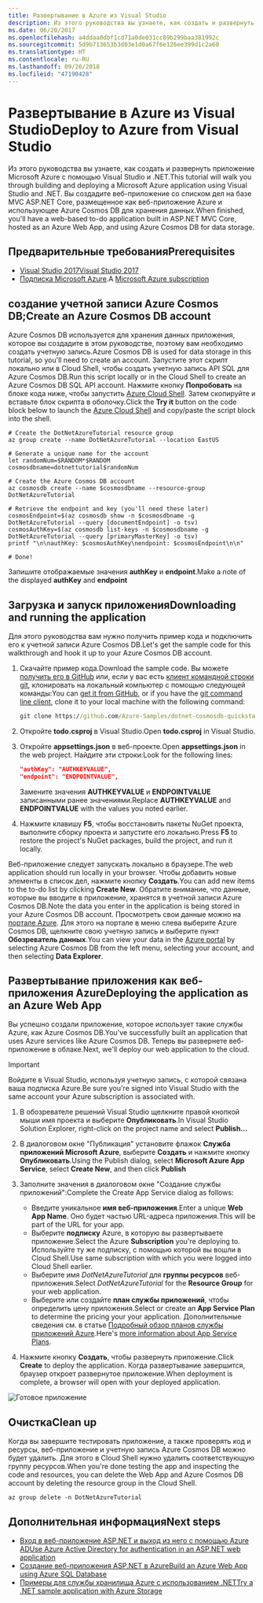 ```yaml
---
title: Развертывание в Azure из Visual Studio
description: Из этого руководства вы узнаете, как создать и развернуть приложение Microsoft Azure с помощью Visual Studio и .NET.
ms.date: 06/20/2017
ms.openlocfilehash: a4ddaa0dbf1cd71a0de031cc89b299baa381992c
ms.sourcegitcommit: 5d9b713653b3d03e1d0a67f6e126ee399d1c2a60
ms.translationtype: HT
ms.contentlocale: ru-RU
ms.lasthandoff: 09/26/2018
ms.locfileid: "47190428"
---
```

# <a name="deploy-to-azure-from-visual-studio"></a><span data-ttu-id="14a8a-103">Развертывание в Azure из Visual Studio</span><span class="sxs-lookup"><span data-stu-id="14a8a-103">Deploy to Azure from Visual Studio</span></span>

<span data-ttu-id="14a8a-104">Из этого руководства вы узнаете, как создать и развернуть приложение Microsoft Azure с помощью Visual Studio и .NET.</span><span class="sxs-lookup"><span data-stu-id="14a8a-104">This tutorial will walk you through building and deploying a Microsoft Azure application using Visual Studio and .NET.</span></span>  <span data-ttu-id="14a8a-105">Вы создадите веб-приложение со списком дел на базе MVC ASP.NET Core, размещенное как веб-приложение Azure и использующее Azure Cosmos DB для хранения данных.</span><span class="sxs-lookup"><span data-stu-id="14a8a-105">When finished, you'll have a web-based to-do application built in ASP.NET MVC Core, hosted as an Azure Web App, and using Azure Cosmos DB for data storage.</span></span>

## <a name="prerequisites"></a><span data-ttu-id="14a8a-106">Предварительные требования</span><span class="sxs-lookup"><span data-stu-id="14a8a-106">Prerequisites</span></span>

* [<span data-ttu-id="14a8a-107">Visual Studio 2017</span><span class="sxs-lookup"><span data-stu-id="14a8a-107">Visual Studio 2017</span></span>](https://www.visualstudio.com/downloads/)
* <span data-ttu-id="14a8a-108">[Подписка Microsoft Azure](https://azure.microsoft.com/free/).</span><span class="sxs-lookup"><span data-stu-id="14a8a-108">A [Microsoft Azure subscription](https://azure.microsoft.com/free/)</span></span>

## <a name="create-an-azure-cosmos-db-account"></a><span data-ttu-id="14a8a-109">создание учетной записи Azure Cosmos DB;</span><span class="sxs-lookup"><span data-stu-id="14a8a-109">Create an Azure Cosmos DB account</span></span>

<span data-ttu-id="14a8a-110">Azure Cosmos DB используется для хранения данных приложения, которое вы создадите в этом руководстве, поэтому вам необходимо создать учетную запись.</span><span class="sxs-lookup"><span data-stu-id="14a8a-110">Azure Cosmos DB is used for data storage in this tutorial, so you'll need to create an account.</span></span>  <span data-ttu-id="14a8a-111">Запустите этот скрипт локально или в Cloud Shell, чтобы создать учетную запись API SQL для Azure Cosmos DB.</span><span class="sxs-lookup"><span data-stu-id="14a8a-111">Run this script locally or in the Cloud Shell to create an Azure Cosmos DB SQL API account.</span></span>  <span data-ttu-id="14a8a-112">Нажмите кнопку **Попробовать** на блоке кода ниже, чтобы запустить [Azure Cloud Shell](/azure/cloud-shell/). Затем скопируйте и вставьте блок скрипта в оболочку.</span><span class="sxs-lookup"><span data-stu-id="14a8a-112">Click the **Try it** button on the code block below to launch the [Azure Cloud Shell](/azure/cloud-shell/) and copy/paste the script block into the shell.</span></span>

```azurecli-interactive
# Create the DotNetAzureTutorial resource group
az group create --name DotNetAzureTutorial --location EastUS

# Generate a unique name for the account
let randomNum=$RANDOM*$RANDOM
cosmosdbname=dotnettutorial$randomNum

# Create the Azure Cosmos DB account
az cosmosdb create --name $cosmosdbname --resource-group DotNetAzureTutorial

# Retrieve the endpoint and key (you'll need these later)
cosmosEndpoint=$(az cosmosdb show -n $cosmosdbname -g DotNetAzureTutorial --query [documentEndpoint] -o tsv)
cosmosAuthKey=$(az cosmosdb list-keys -n $cosmosdbname -g DotNetAzureTutorial --query [primaryMasterKey] -o tsv)
printf "\n\nauthKey: $cosmosAuthKey\nendpoint: $cosmosEndpoint\n\n"

# Done!

```

<span data-ttu-id="14a8a-113">Запишите отображаемые значения **authKey** и **endpoint**.</span><span class="sxs-lookup"><span data-stu-id="14a8a-113">Make a note of the displayed **authKey** and **endpoint**</span></span> 

## <a name="downloading-and-running-the-application"></a><span data-ttu-id="14a8a-114">Загрузка и запуск приложения</span><span class="sxs-lookup"><span data-stu-id="14a8a-114">Downloading and running the application</span></span>

<span data-ttu-id="14a8a-115">Для этого руководства вам нужно получить пример кода и подключить его к учетной записи Azure Cosmos DB.</span><span class="sxs-lookup"><span data-stu-id="14a8a-115">Let's get the sample code for this walkthrough and hook it up to your Azure Cosmos DB account.</span></span>

1. <span data-ttu-id="14a8a-116">Скачайте пример кода.</span><span class="sxs-lookup"><span data-stu-id="14a8a-116">Download the sample code.</span></span>  <span data-ttu-id="14a8a-117">Вы можете [получить его в GitHub](https://github.com/Azure-Samples/dotnet-cosmosdb-quickstart/) или, если у вас есть [клиент командной строки git](https://git-scm.com/), клонировать на локальный компьютер с помощью следующей команды:</span><span class="sxs-lookup"><span data-stu-id="14a8a-117">You can [get it from GitHub](https://github.com/Azure-Samples/dotnet-cosmosdb-quickstart/), or if you have the [git command line client](https://git-scm.com/), clone it to your local machine with the following command:</span></span>

    ```cmd
    git clone https://github.com/Azure-Samples/dotnet-cosmosdb-quickstart
    ```

2. <span data-ttu-id="14a8a-118">Откройте **todo.csproj** в Visual Studio.</span><span class="sxs-lookup"><span data-stu-id="14a8a-118">Open **todo.csproj** in Visual Studio.</span></span>

3. <span data-ttu-id="14a8a-119">Откройте **appsettings.json** в веб-проекте.</span><span class="sxs-lookup"><span data-stu-id="14a8a-119">Open **appsettings.json** in the web project.</span></span>  <span data-ttu-id="14a8a-120">Найдите эти строки:</span><span class="sxs-lookup"><span data-stu-id="14a8a-120">Look for the following lines:</span></span>

    ```json
    "authKey": "AUTHKEYVALUE",
    "endpoint": "ENDPOINTVALUE",
    ```
    <span data-ttu-id="14a8a-121">Замените значения **AUTHKEYVALUE** и **ENDPOINTVALUE** записанными ранее значениями.</span><span class="sxs-lookup"><span data-stu-id="14a8a-121">Replace **AUTHKEYVALUE** and **ENDPOINTVALUE** with the values you noted earlier.</span></span>

4. <span data-ttu-id="14a8a-122">Нажмите клавишу **F5**, чтобы восстановить пакеты NuGet проекта, выполните сборку проекта и запустите его локально.</span><span class="sxs-lookup"><span data-stu-id="14a8a-122">Press **F5** to restore the project's NuGet packages, build the project, and run it locally.</span></span>

<span data-ttu-id="14a8a-123">Веб-приложение следует запускать локально в браузере.</span><span class="sxs-lookup"><span data-stu-id="14a8a-123">The web application should run locally in your browser.</span></span>  <span data-ttu-id="14a8a-124">Чтобы добавить новые элементы в список дел, нажмите кнопку **Создать**.</span><span class="sxs-lookup"><span data-stu-id="14a8a-124">You can add new items to the to-do list by clicking **Create New**.</span></span>  <span data-ttu-id="14a8a-125">Обратите внимание, что данные, которые вы вводите в приложение, хранятся в учетной записи Azure Cosmos DB.</span><span class="sxs-lookup"><span data-stu-id="14a8a-125">Note the data you enter in the application is being stored in your Azure Cosmos DB account.</span></span>  <span data-ttu-id="14a8a-126">Просмотреть свои данные можно на [портале Azure](https://portal.azure.com). Для этого на портале в меню слева выберите Azure Cosmos DB, щелкните свою учетную запись и выберите пункт **Обозреватель данных**.</span><span class="sxs-lookup"><span data-stu-id="14a8a-126">You can view your data in the [Azure portal](https://portal.azure.com) by selecting Azure Cosmos DB from the left menu, selecting your account, and then selecting **Data Explorer**.</span></span>

## <a name="deploying-the-application-as-an-azure-web-app"></a><span data-ttu-id="14a8a-127">Развертывание приложения как веб-приложения Azure</span><span class="sxs-lookup"><span data-stu-id="14a8a-127">Deploying the application as an Azure Web App</span></span>

<span data-ttu-id="14a8a-128">Вы успешно создали приложение, которое использует такие службы Azure, как Azure Cosmos DB.</span><span class="sxs-lookup"><span data-stu-id="14a8a-128">You've successfully built an application that uses Azure services like Azure Cosmos DB.</span></span>  <span data-ttu-id="14a8a-129">Теперь вы развернете веб-приложение в облаке.</span><span class="sxs-lookup"><span data-stu-id="14a8a-129">Next, we'll deploy our web application to the cloud.</span></span>

> [!IMPORTANT]
> <span data-ttu-id="14a8a-130">Войдите в Visual Studio, используя учетную запись, с которой связана ваша подписка Azure.</span><span class="sxs-lookup"><span data-stu-id="14a8a-130">Be sure you're signed into Visual Studio with the same account your Azure subscription is associated with.</span></span>

1. <span data-ttu-id="14a8a-131">В обозревателе решений Visual Studio щелкните правой кнопкой мыши имя проекта и выберите **Опубликовать**.</span><span class="sxs-lookup"><span data-stu-id="14a8a-131">In Visual Studio Solution Explorer, right-click on the project name and select **Publish...**</span></span>

2. <span data-ttu-id="14a8a-132">В диалоговом окне "Публикация" установите флажок **Служба приложений Microsoft Azure**, выберите **Создать** и нажмите кнопку **Опубликовать**.</span><span class="sxs-lookup"><span data-stu-id="14a8a-132">Using the Publish dialog, select **Microsoft Azure App Service**, select **Create New**, and then click **Publish**</span></span>

3. <span data-ttu-id="14a8a-133">Заполните значения в диалоговом окне "Создание службы приложений":</span><span class="sxs-lookup"><span data-stu-id="14a8a-133">Complete the Create App Service dialog as follows:</span></span>

    * <span data-ttu-id="14a8a-134">Введите уникальное **имя веб-приложения**.</span><span class="sxs-lookup"><span data-stu-id="14a8a-134">Enter a unique **Web App Name**.</span></span>  <span data-ttu-id="14a8a-135">Оно будет частью URL-адреса приложения.</span><span class="sxs-lookup"><span data-stu-id="14a8a-135">This will be part of the URL for your app.</span></span>
    * <span data-ttu-id="14a8a-136">Выберите **подписку** Azure, в которую вы развертываете приложение.</span><span class="sxs-lookup"><span data-stu-id="14a8a-136">Select the Azure **Subscription** you're deploying to.</span></span>  <span data-ttu-id="14a8a-137">Используйте ту же подписку, с помощью которой вы вошли в Cloud Shell.</span><span class="sxs-lookup"><span data-stu-id="14a8a-137">Use same subscription with which you were logged into Cloud Shell earlier.</span></span>
    * <span data-ttu-id="14a8a-138">Выберите имя *DotNetAzureTutorial* для **группы ресурсов** веб-приложения.</span><span class="sxs-lookup"><span data-stu-id="14a8a-138">Select *DotNetAzureTutorial* for the **Resource Group** for your web application.</span></span>
    * <span data-ttu-id="14a8a-139">Выберите или создайте **план службы приложений**, чтобы определить цену приложения.</span><span class="sxs-lookup"><span data-stu-id="14a8a-139">Select or create an **App Service Plan** to determine the pricing your your application.</span></span>  <span data-ttu-id="14a8a-140">Дополнительные сведения см. в статье [Подробный обзор планов службы приложений Azure](/azure/app-service/azure-web-sites-web-hosting-plans-in-depth-overview).</span><span class="sxs-lookup"><span data-stu-id="14a8a-140">Here's [more information about App Service Plans](/azure/app-service/azure-web-sites-web-hosting-plans-in-depth-overview).</span></span>

4. <span data-ttu-id="14a8a-141">Нажмите кнопку **Создать**, чтобы развернуть приложение.</span><span class="sxs-lookup"><span data-stu-id="14a8a-141">Click **Create** to deploy the application.</span></span>  <span data-ttu-id="14a8a-142">Когда развертывание завершится, браузер откроет развернутое приложение.</span><span class="sxs-lookup"><span data-stu-id="14a8a-142">When deployment is complete, a browser will open with your deployed application.</span></span>

![Готовое приложение](./media/dotnet-quickstart/todo.png)

## <a name="clean-up"></a><span data-ttu-id="14a8a-144">Очистка</span><span class="sxs-lookup"><span data-stu-id="14a8a-144">Clean up</span></span>

<span data-ttu-id="14a8a-145">Когда вы завершите тестировать приложение, а также проверять код и ресурсы, веб-приложение и учетную запись Azure Cosmos DB можно будет удалить. Для этого в Cloud Shell нужно удалить соответствующую группу ресурсов.</span><span class="sxs-lookup"><span data-stu-id="14a8a-145">When you're done testing the app and inspecting the code and resources, you can delete the Web App and Azure Cosmos DB account by deleting the resource group in the Cloud Shell.</span></span>

```azurecli-interactive
az group delete -n DotNetAzureTutorial
```

## <a name="next-steps"></a><span data-ttu-id="14a8a-146">Дополнительная информация</span><span class="sxs-lookup"><span data-stu-id="14a8a-146">Next steps</span></span>

* [<span data-ttu-id="14a8a-147">Вход в веб-приложение ASP.NET и выход из него с помощью Azure AD</span><span class="sxs-lookup"><span data-stu-id="14a8a-147">Use Azure Active Directory for authentication in an ASP.NET web application</span></span>](/azure/active-directory/develop/active-directory-devquickstarts-webapp-dotnet)
* [<span data-ttu-id="14a8a-148">Создание веб-приложения ASP.NET в Azure</span><span class="sxs-lookup"><span data-stu-id="14a8a-148">Build an Azure Web App using Azure SQL Database</span></span>](/azure/app-service-web/web-sites-dotnet-get-started)
* [<span data-ttu-id="14a8a-149">Примеры для службы хранилища Azure с использованием .NET</span><span class="sxs-lookup"><span data-stu-id="14a8a-149">Try a .NET sample application with Azure Storage</span></span>](/azure/storage/storage-samples-dotnet)


